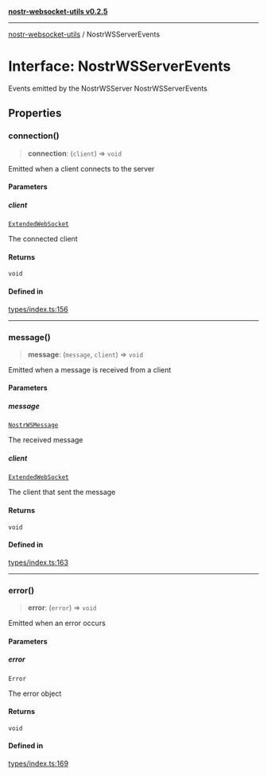 [**nostr-websocket-utils v0.2.5**](../README.md)

***

[nostr-websocket-utils](../globals.md) / NostrWSServerEvents

# Interface: NostrWSServerEvents

Events emitted by the NostrWSServer
 NostrWSServerEvents

## Properties

### connection()

> **connection**: (`client`) => `void`

Emitted when a client connects to the server

#### Parameters

##### client

[`ExtendedWebSocket`](ExtendedWebSocket.md)

The connected client

#### Returns

`void`

#### Defined in

[types/index.ts:156](https://github.com/HumanjavaEnterprises/nostr-websocket-utils/blob/main/src/types/index.ts#L156)

***

### message()

> **message**: (`message`, `client`) => `void`

Emitted when a message is received from a client

#### Parameters

##### message

[`NostrWSMessage`](NostrWSMessage.md)

The received message

##### client

[`ExtendedWebSocket`](ExtendedWebSocket.md)

The client that sent the message

#### Returns

`void`

#### Defined in

[types/index.ts:163](https://github.com/HumanjavaEnterprises/nostr-websocket-utils/blob/main/src/types/index.ts#L163)

***

### error()

> **error**: (`error`) => `void`

Emitted when an error occurs

#### Parameters

##### error

`Error`

The error object

#### Returns

`void`

#### Defined in

[types/index.ts:169](https://github.com/HumanjavaEnterprises/nostr-websocket-utils/blob/main/src/types/index.ts#L169)

